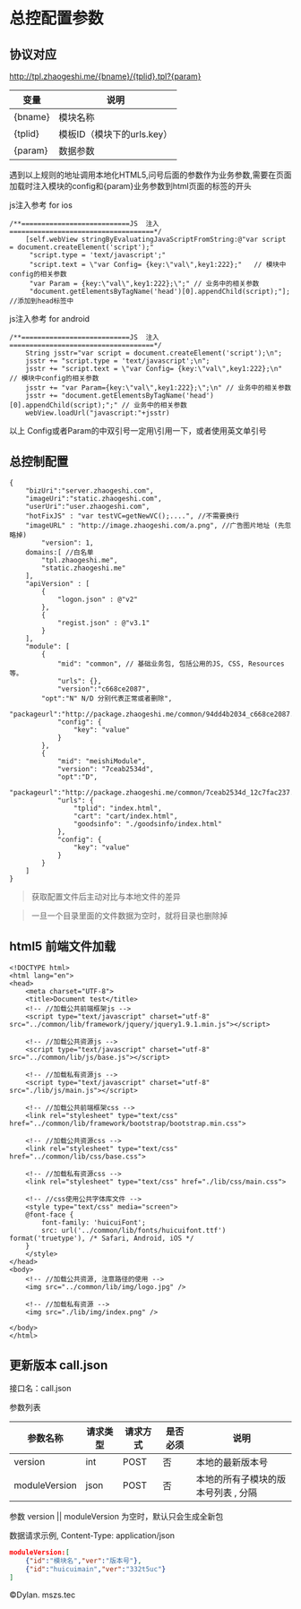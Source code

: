 总控配置参数
=============

## 协议对应


http://tpl.zhaogeshi.me/{bname}/{tplid}.tpl?{param}

变量    | 说明
--------|---------
{bname} | 模块名称
{tplid} | 模板ID（模块下的urls.key）
{param} | 数据参数

遇到以上规则的地址调用本地化HTML5,问号后面的参数作为业务参数,需要在页面加载时注入模块的config和{param}业务参数到html页面的<head>标签的开头

js注入参考 for ios

```object-c
/**===========================JS  注入====================================*/
	[self.webView stringByEvaluatingJavaScriptFromString:@"var script = document.createElement('script');"
	 "script.type = 'text/javascript';"
	 "script.text = \"var Config= {key:\"val\",key1:222};"   // 模块中config的相关参数
	 "var Param = {key:\"val\",key1:222};\";" // 业务中的相关参数
	 "document.getElementsByTagName('head')[0].appendChild(script);"];  //添加到head标签中
```

js注入参考 for android

```android
/**===========================JS  注入====================================*/
    String jsstr="var script = document.createElement('script');\n";
    jsstr += "script.type = 'text/javascript';\n";
    jsstr += "script.text = \"var Config= {key:\"val\",key1:222};\n"   // 模块中config的相关参数
    jsstr += "var Param={key:\"val\",key1:222};\";\n" // 业务中的相关参数
    jsstr += "document.getElementsByTagName('head')[0].appendChild(script);";" // 业务中的相关参数
	webView.loadUrl("javascript:"+jsstr)
```

以上 Config或者Param的中双引号一定用\\引用一下，或者使用英文单引号

## 总控制配置

```
{
	"bizUri":"server.zhaogeshi.com",
	"imageUri":"static.zhaogeshi.com",
	"userUri":"user.zhaogeshi.com",
	"hotFixJS" : "var testVC=getNewVC();....", //不需要换行
	"imageURL" : "http://image.zhaogeshi.com/a.png", //广告图片地址 (先忽略掉) 
    	"version": 1,
	domains:[ //白名单
		"tpl.zhaogeshi.me",
		"static.zhaogeshi.me"
	],
	"apiVersion" : [
		{
			"logon.json" : @"v2"
		},
		{
			"regist.json" : @"v3.1"
		}
	],
    "module": [
        {
            "mid": "common", // 基础业务包, 包括公用的JS, CSS, Resources等。
            "urls": {},
            "version":"c668ce2087",
	    "opt":"N" N/D 分别代表正常或者删除",
            "packageurl":"http://package.zhaogeshi.me/common/94dd4b2034_c668ce2087.zip",
            "config": {
                "key": "value"
            }
        },
        {
            "mid": "meishiModule",
            "version": "7ceab2534d",
            "opt":"D",
            "packageurl":"http://package.zhaogeshi.me/common/7ceab2534d_12c7fac237.zip",
            "urls": {
                "tplid": "index.html",
                "cart": "cart/index.html",
                "goodsinfo": "./goodsinfo/index.html"
            },
            "config": {
                "key": "value"
            }
        }
    ]
}

```
> 获取配置文件后主动对比与本地文件的差异

> 一旦一个目录里面的文件数据为空时，就将目录也删除掉

## html5 前端文件加载

```HTML5
<!DOCTYPE html>
<html lang="en">
<head>
	<meta charset="UTF-8">
	<title>Document test</title>
    <!-- //加载公共前端框架js -->
    <script type="text/javascript" charset="utf-8" src="../common/lib/framework/jquery/jquery1.9.1.min.js"></script>

    <!-- //加载公共资源js -->
    <script type="text/javascript" charset="utf-8" src="../common/lib/js/base.js"></script>

    <!-- //加载私有资源js -->
    <script type="text/javascript" charset="utf-8" src="./lib/js/main.js"></script>

    <!-- //加载公共前端框架css -->
    <link rel="stylesheet" type="text/css" href="../common/lib/framework/bootstrap/bootstrap.min.css">

    <!-- //加载公共资源css -->
    <link rel="stylesheet" type="text/css" href="../common/lib/css/base.css">

    <!-- //加载私有资源css -->
    <link rel="stylesheet" type="text/css" href="./lib/css/main.css">

    <!-- //css使用公共字体库文件 -->
    <style type="text/css" media="screen">
    @font-face {
    	font-family: 'huicuiFont';
    	src: url('../common/lib/fonts/huicuifont.ttf')  format('truetype'), /* Safari, Android, iOS */
    }
    </style>
</head>
<body>
    <!-- //加载公共资源, 注意路径的使用 -->
	<img src="../common/lib/img/logo.jpg" />

    <!-- //加载私有资源 -->
    <img src="./lib/img/index.png" />

</body>
</html>
```

## 更新版本 call.json

接口名：call.json

参数列表

参数名称 | 请求类型 | 请求方式 | 是否必须 | 说明
---------|----------|----------|----------|---------------------
version  | int      | POST     | 否       | 本地的最新版本号
moduleVersion  | json      | POST     | 否       | 本地的所有子模块的版本号列表 , 分隔

参数 version || moduleVersion 为空时，默认只会生成全新包

数据请求示例, Content-Type: application/json

```json
moduleVersion:[
	{"id":"模块名","ver":"版本号"},
	{"id":"huicuimain","ver":"332t5uc"}
]
```

©Dylan. mszs.tec
